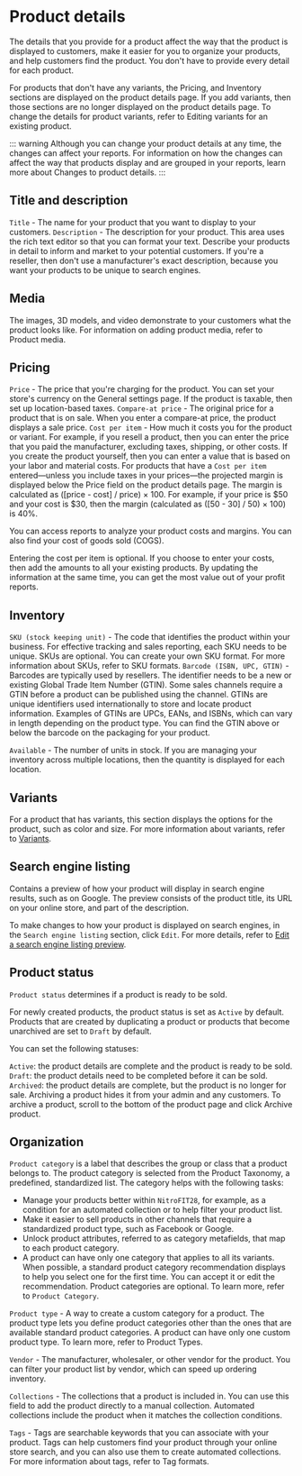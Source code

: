 #   Product details
The details that you provide for a product affect the way that the product is displayed to customers, make it easier for you to organize your products, and help customers find the product. You don't have to provide every detail for each product.

For products that don't have any variants, the Pricing, and Inventory sections are displayed on the product details page. If you add variants, then those sections are no longer displayed on the product details page. To change the details for product variants, refer to Editing variants for an existing product.

::: warning
Although you can change your product details at any time, the changes can affect your reports. For information on how the changes can affect the way that products display and are grouped in your reports, learn more about Changes to product details.
:::


##  Title and description
`Title` - The name for your product that you want to display to your customers.
`Description` - The description for your product. This area uses the rich text editor so that you can format your text. Describe your products in detail to inform and market to your potential customers. If you're a reseller, then don't use a manufacturer's exact description, because you want your products to be unique to search engines.


##  Media
The images, 3D models, and video demonstrate to your customers what the product looks like. For information on adding product media, refer to Product media.

##  Pricing
`Price` - The price that you're charging for the product. You can set your store's currency on the General settings page. If the product is taxable, then set up location-based taxes.
`Compare-at price` - The original price for a product that is on sale. When you enter a compare-at price, the product displays a sale price.
`Cost per item` - How much it costs you for the product or variant. For example, if you resell a product, then you can enter the price that you paid the manufacturer, excluding taxes, shipping, or other costs. If you create the product yourself, then you can enter a value that is based on your labor and material costs.
For products that have a `Cost per item` entered—unless you include taxes in your prices—the projected margin is displayed below the Price field on the product details page. The margin is calculated as ([price - cost] / price) × 100. For example, if your price is $50 and your cost is $30, then the margin (calculated as ([50 - 30] / 50) × 100) is 40%.

You can access reports to analyze your product costs and margins. You can also find your cost of goods sold (COGS).

Entering the cost per item is optional. If you choose to enter your costs, then add the amounts to all your existing products. By updating the information at the same time, you can get the most value out of your profit reports.

##  Inventory
`SKU (stock keeping unit)` - The code that identifies the product within your business. For effective tracking and sales reporting, each SKU needs to be unique.
SKUs are optional. You can create your own SKU format. For more information about SKUs, refer to SKU formats.
`Barcode (ISBN, UPC, GTIN)` - Barcodes are typically used by resellers. The identifier needs to be a new or existing Global Trade Item Number (GTIN). Some sales channels require a GTIN before a product can be published using the channel.
GTINs are unique identifiers used internationally to store and locate product information. Examples of GTINs are UPCs, EANs, and ISBNs, which can vary in length depending on the product type. You can find the GTIN above or below the barcode on the packaging for your product.

`Available` - The number of units in stock. If you are managing your inventory across multiple locations, then the quantity is displayed for each location.

##  Variants
For a product that has variants, this section displays the options for the product, such as color and size. For more information about variants, refer to [Variants](/nitrofit28/products/variants).

##  Search engine listing
Contains a preview of how your product will display in search engine results, such as on Google. The preview consists of the product title, its URL on your online store, and part of the description.

To make changes to how your product is displayed on search engines, in the `Search engine listing` section, click `Edit`. For more details, refer to [Edit a search engine listing preview](/nitrofit28/products/add-update.html#edit-a-search-engine-listing).

##  Product status
`Product status` determines if a product is ready to be sold.

For newly created products, the product status is set as `Active` by default. Products that are created by duplicating a product or products that become unarchived are set to `Draft` by default.

You can set the following statuses:

`Active`: the product details are complete and the product is ready to be sold.
`Draft`: the product details need to be completed before it can be sold.
`Archived`: the product details are complete, but the product is no longer for sale. Archiving a product hides it from your admin and any customers. To archive a product, scroll to the bottom of the product page and click Archive product.

##  Organization

`Product category` is a label that describes the group or class that a product belongs to. The product category is selected from the Product Taxonomy, a predefined, standardized list. The category helps with the following tasks:

-   Manage your products better within `NitroFIT28`, for example, as a condition for an automated collection or to help filter your product list.
-   Make it easier to sell products in other channels that require a standardized product type, such as Facebook or Google.
-   Unlock product attributes, referred to as category metafields, that map to each product category.
-   A product can have only one category that applies to all its variants. When possible, a standard product category recommendation displays to help you select one for the first time. You can accept it or edit the recommendation. Product categories are optional. To learn more, refer to `Product Category`.


`Product type` - A way to create a custom category for a product. The product type lets you define product categories other than the ones that are available  standard product categories. A product can have only one custom product type. To learn more, refer to Product Types.

`Vendor` - The manufacturer, wholesaler, or other vendor for the product. You can filter your product list by vendor, which can speed up ordering inventory.

`Collections` - The collections that a product is included in. You can use this field to add the product directly to a manual collection. Automated collections include the product when it matches the collection conditions.

`Tags` - Tags are searchable keywords that you can associate with your product. Tags can help customers find your product through your online store search, and you can also use them to create automated collections. For more information about tags, refer to Tag formats.
